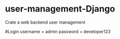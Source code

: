 # user-management-Django
Crate a web backend user management

#Login
username = admin
password = developer123

